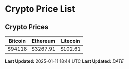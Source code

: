 # Crypto Price List

## Crypto Prices
| Bitcoin | Ethereum | Litecoin |
| ------- | -------- | -------- |
| $94118 | $3267.91 | $102.61 |
**Last Updated:** 2025-01-11 18:44 UTC
**Last Updated:** $DATE$
